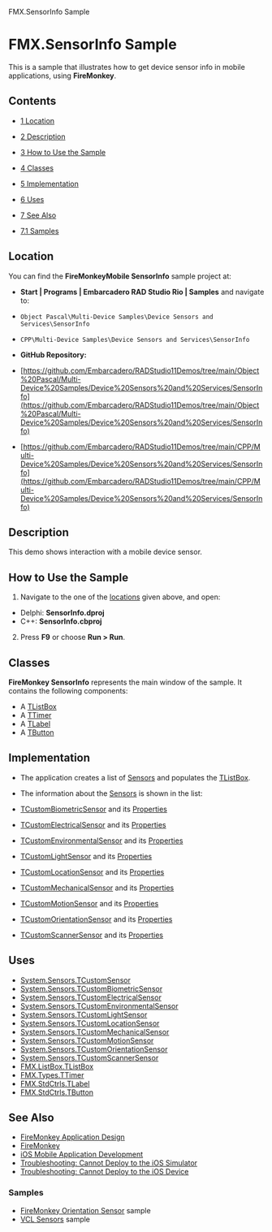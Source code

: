 FMX.SensorInfo Sample[]()
# FMX.SensorInfo Sample 


This is a sample that illustrates how to get device sensor info in mobile applications, using **FireMonkey**.
## Contents



* [1 Location](#Location)
* [2 Description](#Description)
* [3 How to Use the Sample](#How_to_Use_the_Sample)
* [4 Classes](#Classes)
* [5 Implementation](#Implementation)
* [6 Uses](#Uses)
* [7 See Also](#See_Also)

* [7.1 Samples](#Samples)


## Location 

You can find the **FireMonkeyMobile SensorInfo** sample project at:
* **Start | Programs | Embarcadero RAD Studio Rio | Samples** and navigate to:

* `Object Pascal\Multi-Device Samples\Device Sensors and Services\SensorInfo`
* `CPP\Multi-Device Samples\Device Sensors and Services\SensorInfo`

* **GitHub Repository:**

* [https://github.com/Embarcadero/RADStudio11Demos/tree/main/Object%20Pascal/Multi-Device%20Samples/Device%20Sensors%20and%20Services/SensorInfo](https://github.com/Embarcadero/RADStudio11Demos/tree/main/Object%20Pascal/Multi-Device%20Samples/Device%20Sensors%20and%20Services/SensorInfo)
* [https://github.com/Embarcadero/RADStudio11Demos/tree/main/CPP/Multi-Device%20Samples/Device%20Sensors%20and%20Services/SensorInfo](https://github.com/Embarcadero/RADStudio11Demos/tree/main/CPP/Multi-Device%20Samples/Device%20Sensors%20and%20Services/SensorInfo)

## Description 

This demo shows interaction with a mobile device sensor. 
## How to Use the Sample 


1.  Navigate to the one of the [locations](#Location) given above, and open:

*  Delphi: **SensorInfo.dproj**
*  C++: **SensorInfo.cbproj**

2.  Press **F9** or choose **Run > Run**.

## Classes 

**FireMonkey SensorInfo** represents the main window of the sample. It contains the following components:
*  A [TListBox](http://docwiki.embarcadero.com/Libraries/en/FMX.ListBox.TListBox)
*  A [TTimer](http://docwiki.embarcadero.com/Libraries/en/FMX.Types.TTimer)
*  A [TLabel](http://docwiki.embarcadero.com/Libraries/en/FMX.StdCtrls.TLabel)
*  A [TButton](http://docwiki.embarcadero.com/Libraries/en/FMX.StdCtrls.TButton)

## Implementation 


*  The application creates a list of [Sensors](http://docwiki.embarcadero.com/Libraries/en/System.Sensors.TCustomSensor) and populates the [TListBox](http://docwiki.embarcadero.com/Libraries/en/FMX.ListBox.TListBox).
*  The information about the [Sensors](http://docwiki.embarcadero.com/Libraries/en/System.Sensors.TCustomSensor) is shown in the list:

* [TCustomBiometricSensor](http://docwiki.embarcadero.com/Libraries/en/System.Sensors.TCustomBiometricSensor) and its [Properties](http://docwiki.embarcadero.com/Libraries/en/System.Sensors.TCustomBiometricSensor_Properties)
* [TCustomElectricalSensor](http://docwiki.embarcadero.com/Libraries/en/System.Sensors.TCustomElectricalSensor) and its [Properties](http://docwiki.embarcadero.com/Libraries/en/System.Sensors.TCustomElectricalSensor_Properties)
* [TCustomEnvironmentalSensor](http://docwiki.embarcadero.com/Libraries/en/System.Sensors.TCustomEnvironmentalSensor) and its [Properties](http://docwiki.embarcadero.com/Libraries/en/System.Sensors.TCustomEnvironmentalSensor_Properties)
* [TCustomLightSensor](http://docwiki.embarcadero.com/Libraries/en/System.Sensors.TCustomLightSensor) and its [Properties](http://docwiki.embarcadero.com/Libraries/en/System.Sensors.TCustomLightSensor_Properties)
* [TCustomLocationSensor](http://docwiki.embarcadero.com/Libraries/en/System.Sensors.TCustomLocationSensor) and its [Properties](http://docwiki.embarcadero.com/Libraries/en/System.Sensors.TCustomLocationSensor_Properties)
* [TCustomMechanicalSensor](http://docwiki.embarcadero.com/Libraries/en/System.Sensors.TCustomMechanicalSensor) and its [Properties](http://docwiki.embarcadero.com/Libraries/en/System.Sensors.TCustomMechanicalSensor_Properties)
* [TCustomMotionSensor](http://docwiki.embarcadero.com/Libraries/en/System.Sensors.TCustomMotionSensor) and its [Properties](http://docwiki.embarcadero.com/Libraries/en/System.Sensors.TCustomMotionSensor_Properties)
* [TCustomOrientationSensor](http://docwiki.embarcadero.com/Libraries/en/System.Sensors.TCustomOrientationSensor) and its [Properties](http://docwiki.embarcadero.com/Libraries/en/System.Sensors.TCustomOrientationSensor_Properties)
* [TCustomScannerSensor](http://docwiki.embarcadero.com/Libraries/en/System.Sensors.TCustomScannerSensor) and its [Properties](http://docwiki.embarcadero.com/Libraries/en/System.Sensors.TCustomScannerSensor_Properties)

## Uses 


* [System.Sensors.TCustomSensor](http://docwiki.embarcadero.com/Libraries/en/System.Sensors.TCustomSensor)
* [System.Sensors.TCustomBiometricSensor](http://docwiki.embarcadero.com/Libraries/en/System.Sensors.TCustomBiometricSensor)
* [System.Sensors.TCustomElectricalSensor](http://docwiki.embarcadero.com/Libraries/en/System.Sensors.TCustomElectricalSensor)
* [System.Sensors.TCustomEnvironmentalSensor](http://docwiki.embarcadero.com/Libraries/en/System.Sensors.TCustomEnvironmentalSensor)
* [System.Sensors.TCustomLightSensor](http://docwiki.embarcadero.com/Libraries/en/System.Sensors.TCustomLightSensor)
* [System.Sensors.TCustomLocationSensor](http://docwiki.embarcadero.com/Libraries/en/System.Sensors.TCustomLocationSensor)
* [System.Sensors.TCustomMechanicalSensor](http://docwiki.embarcadero.com/Libraries/en/System.Sensors.TCustomMechanicalSensor)
* [System.Sensors.TCustomMotionSensor](http://docwiki.embarcadero.com/Libraries/en/System.Sensors.TCustomMotionSensor)
* [System.Sensors.TCustomOrientationSensor](http://docwiki.embarcadero.com/Libraries/en/System.Sensors.TCustomOrientationSensor)
* [System.Sensors.TCustomScannerSensor](http://docwiki.embarcadero.com/Libraries/en/System.Sensors.TCustomScannerSensor)
* [FMX.ListBox.TListBox](http://docwiki.embarcadero.com/Libraries/en/FMX.ListBox.TListBox)
* [FMX.Types.TTimer](http://docwiki.embarcadero.com/Libraries/en/FMX.Types.TTimer)
* [FMX.StdCtrls.TLabel](http://docwiki.embarcadero.com/Libraries/en/FMX.StdCtrls.TLabel)
* [FMX.StdCtrls.TButton](http://docwiki.embarcadero.com/Libraries/en/FMX.StdCtrls.TButton)

## See Also 


* [FireMonkey Application Design](http://docwiki.embarcadero.com/RADStudio/en/FireMonkey_Application_Design)
* [FireMonkey](http://docwiki.embarcadero.com/RADStudio/en/FireMonkey)
* [iOS Mobile Application Development](http://docwiki.embarcadero.com/RADStudio/en/iOS_Mobile_Application_Development)
* [Troubleshooting: Cannot Deploy to the iOS Simulator](http://docwiki.embarcadero.com/RADStudio/en/Troubleshooting:_Cannot_Deploy_iOS_App_to_iOS_Simulator)
* [Troubleshooting: Cannot Deploy to the iOS Device](http://docwiki.embarcadero.com/RADStudio/en/Troubleshooting:_Cannot_Deploy_to_the_iOS_Device)

### Samples 


* [FireMonkey Orientation Sensor](http://docwiki.embarcadero.com/CodeExamples/en/FMX.OrientationSensor_Sample) sample
* [VCL Sensors](http://docwiki.embarcadero.com/CodeExamples/en/VCL.Sensors_Sample) sample





